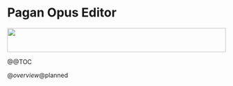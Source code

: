 # Pagan Opus Editor

<div style="height: 4em; display: block; text-align: center;">
<a href="https://f-droid.org/en/packages/com.qfs.pagan/">
<img src="https://fdroid.gitlab.io/artwork/badge/get-it-on.png" style="display: inline-block; height: 100%;" />
</a>
</div>

@@TOC

@$overview
@$planned

